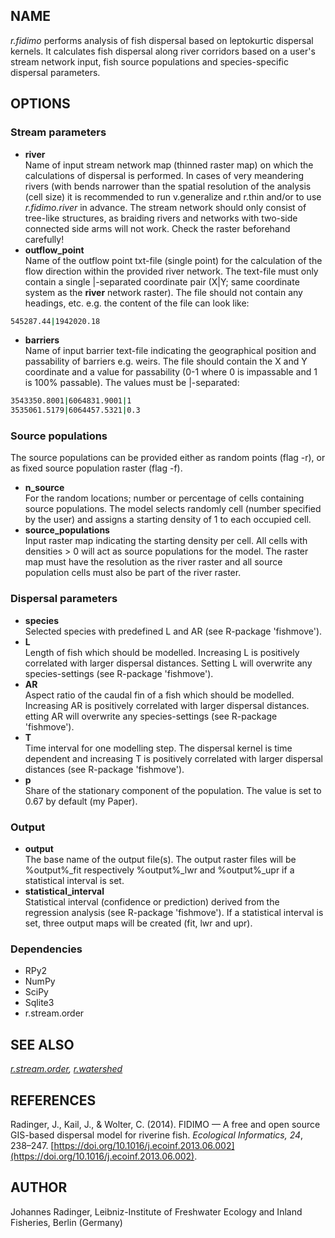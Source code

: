 ## NAME

*r.fidimo* performs analysis of fish dispersal based on leptokurtic
dispersal kernels. It calculates fish dispersal along river corridors
based on a user's stream network input, fish source populations and
species-specific dispersal parameters.

## OPTIONS

### Stream parameters

- **river**  
    Name of input stream network map (thinned raster map) on which the
    calculations of dispersal is performed. In cases of very meandering
    rivers (with bends narrower than the spatial resolution of the
    analysis (cell size) it is recommended to run v.generalize and
    r.thin and/or to use *r.fidimo.river* in advance. The stream network
    should only consist of tree-like structures, as braiding rivers and
    networks with two-side connected side arms will not work. Check the
    raster beforehand carefully\!
- **outflow\_point**  
    Name of the outflow point txt-file (single point) for the
    calculation of the flow direction within the provided river network.
    The text-file must only contain a single |-separated coordinate pair
    (X|Y; same coordinate system as the **river** network raster). The
    file should not contain any headings, etc. e.g. the content of the
    file can look like:

```sh
545287.44|1942020.18
```

- **barriers**  
    Name of input barrier text-file indicating the geographical position
    and passability of barriers e.g. weirs. The file should contain the
    X and Y coordinate and a value for passability (0-1 where 0 is
    impassable and 1 is 100% passable). The values must be |-separated:

```sh
3543350.8001|6064831.9001|1
3535061.5179|6064457.5321|0.3
```

### Source populations

The source populations can be provided either as random points (flag
-r), or as fixed source population raster (flag -f).

- **n\_source**  
    For the random locations; number or percentage of cells containing
    source populations. The model selects randomly cell (number
    specified by the user) and assigns a starting density of 1 to each
    occupied cell.
- **source\_populations**  
    Input raster map indicating the starting density per cell. All cells
    with densities \> 0 will act as source populations for the model.
    The raster map must have the resolution as the river raster and all
    source population cells must also be part of the river raster.

### Dispersal parameters

- **species**  
    Selected species with predefined L and AR (see R-package
    'fishmove').
- **L**  
    Length of fish which should be modelled. Increasing L is positively
    correlated with larger dispersal distances. Setting L will overwrite
    any species-settings (see R-package 'fishmove').
- **AR**  
    Aspect ratio of the caudal fin of a fish which should be modelled.
    Increasing AR is positively correlated with larger dispersal
    distances. etting AR will overwrite any species-settings (see
    R-package 'fishmove').
- **T**  
    Time interval for one modelling step. The dispersal kernel is time
    dependent and increasing T is positively correlated with larger
    dispersal distances (see R-package 'fishmove').
- **p**  
    Share of the stationary component of the population. The value is
    set to 0.67 by default (my Paper).

### Output

- **output**  
    The base name of the output file(s). The output raster files will be
    %output%\_fit respectively %output%\_lwr and %output%\_upr if a
    statistical interval is set.
- **statistical\_interval**  
    Statistical interval (confidence or prediction) derived from the
    regression analysis (see R-package 'fishmove'). If a statistical
    interval is set, three output maps will be created (fit, lwr and
    upr).

### Dependencies

- RPy2
- NumPy
- SciPy
- Sqlite3
- r.stream.order

## SEE ALSO

*[r.stream.order](https://grass.osgeo.org/grass-stable/manuals/r.stream.order.html),
[r.watershed](https://grass.osgeo.org/grass-stable/manuals/r.watershed.html)*

## REFERENCES

Radinger, J., Kail, J., & Wolter, C. (2014).
FIDIMO — A free and open source GIS-based dispersal model for riverine fish.
*Ecological Informatics, 24*, 238–247.
[https://doi.org/10.1016/j.ecoinf.2013.06.002](https://doi.org/10.1016/j.ecoinf.2013.06.002).

## AUTHOR

Johannes Radinger, Leibniz-Institute of Freshwater Ecology and Inland
Fisheries, Berlin (Germany)
